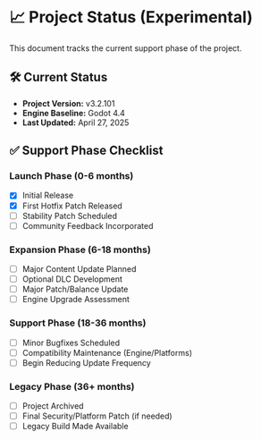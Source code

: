 # 📈 Project Status (Experimental)

This document tracks the current support phase of the project.

## 🛠️ Current Status

- **Project Version:** v3.2.101
- **Engine Baseline:** Godot 4.4
- **Last Updated:** April 27, 2025

## ✅ Support Phase Checklist

### Launch Phase (0-6 months)

- [x] Initial Release
- [x] First Hotfix Patch Released
- [ ] Stability Patch Scheduled
- [ ] Community Feedback Incorporated

### Expansion Phase (6-18 months)

- [ ] Major Content Update Planned
- [ ] Optional DLC Development
- [ ] Major Patch/Balance Update
- [ ] Engine Upgrade Assessment

### Support Phase (18-36 months)

- [ ] Minor Bugfixes Scheduled
- [ ] Compatibility Maintenance (Engine/Platforms)
- [ ] Begin Reducing Update Frequency

### Legacy Phase (36+ months)

- [ ] Project Archived
- [ ] Final Security/Platform Patch (if needed)
- [ ] Legacy Build Made Available
